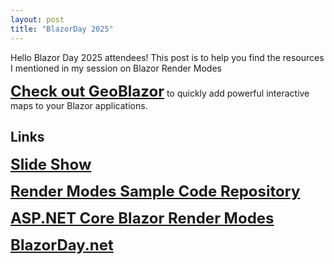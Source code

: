 ```yaml
---
layout: post
title: "BlazorDay 2025"
---
```


Hello Blazor Day 2025 attendees! This post is to help you find the resources I mentioned in my session on Blazor Render Modes

<a style="font-size: 1.5rem; font-weight: bold;" href="https://www.geoblazor.com" target="_blank">Check out GeoBlazor</a> to quickly add powerful interactive maps to your Blazor applications.

## Links

<a style="font-size: 1.5rem; font-weight: bold;" href="/files/Blazor_Render_Modes_BlazorDay_2025.pdf" target="_blank">Slide Show</a>

<a style="font-size: 1.5rem; font-weight: bold;" href="https://github.com/dymaptic/GeoBlazor.RenderModes" target="_blank">Render Modes Sample Code Repository</a>

<a style="font-size: 1.5rem; font-weight: bold;" href="https://learn.microsoft.com/en-us/aspnet/core/blazor/components/render-modes?view=aspnetcore-9.0" target="_blank">ASP.NET Core Blazor Render Modes</a>

<a style="font-size: 1.5rem; font-weight: bold;" href="https://blazorday.net/" target="_blank">BlazorDay.net</a>